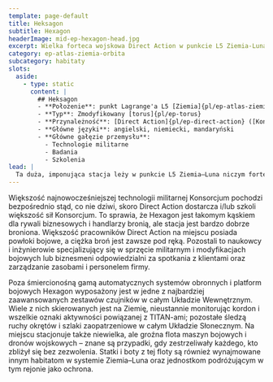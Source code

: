 ```yaml
---
template: page-default
title: Heksagon
subtitle: Hexagon
headerImage: mid-ep-hexagon-head.jpg
excerpt: Wielka forteca wojskowa Direct Action w punkcie L5 Ziemia-Luna, centrum technologii bojowej.
category: ep-atlas-ziemia-orbita
subcategory: habitaty
slots:
  aside:
    - type: static
      content: |
        ## Heksagon
        - **Położenie**: punkt Lagrange'a L5 [Ziemia]{pl/ep-atlas-ziemia-orbita}-[Luna]{pl/ep-atlas-luna}
        - **Typ**: Zmodyfikowany [torus]{pl/ep-torus}
        - **Przynależność**: [Direct Action]{pl/ep-direct-action} ([Konsorcjum Planetarne]{pl/ep-konsorcjum-planetarne})
        - **Główne języki**: angielski, niemiecki, mandaryński
        - **Główne gałęzie przemysłu**: 
          - Technologie militarne
          - Badania
          - Szkolenia
lead: |
  Ta duża, imponująca stacja leży w punkcie L5 Ziemia–Luna niczym forteca – i faktycznie nią jest. Należy do Direct Action i to właśnie tutaj znajduje się większość obiektów do testów broni oraz ośrodków szkoleniowych tej korporacji. 
---
```


Większość najnowocześniejszej technologii militarnej Konsorcjum pochodzi bezpośrednio stąd, co nie dziwi, skoro Direct Action dostarcza i/lub szkoli większość sił Konsorcjum. To sprawia, że Hexagon jest łakomym kąskiem dla rywali biznesowych i handlarzy bronią, ale stacja jest bardzo dobrze broniona. Większość pracowników Direct Action na miejscu posiada powłoki bojowe, a ciężka broń jest zawsze pod ręką. Pozostali to naukowcy i inżynierowie specjalizujący się w sprzęcie militarnym i modyfikacjach bojowych lub biznesmeni odpowiedzialni za spotkania z klientami oraz zarządzanie zasobami i personelem firmy.

Poza śmiercionośną gamą automatycznych systemów obronnych i platform bojowych Hexagon wyposażony jest w jedne z najbardziej zaawansowanych zestawów czujników w całym Układzie Wewnętrznym. Wiele z nich skierowanych jest na Ziemię, nieustannie monitorując kordon i wszelkie oznaki aktywności powiązanej z TITAN-ami; pozostałe śledzą ruchy okrętów i szlaki zaopatrzeniowe w całym Układzie Słonecznym. Na miejscu stacjonuje także niewielka, ale groźna flota maszyn bojowych i dronów wojskowych – znane są przypadki, gdy zestrzeliwały każdego, kto zbliżył się bez zezwolenia. Statki i boty z tej floty są również wynajmowane innym habitatom w systemie Ziemia–Luna oraz jednostkom podróżującym w tym rejonie jako ochrona.
